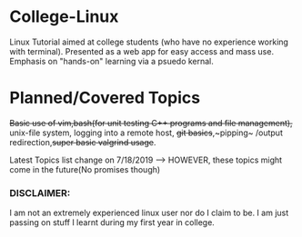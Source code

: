 # College-Linux
Linux Tutorial aimed at college students (who have no experience working with terminal). Presented as a web app for easy access and mass use. Emphasis on "hands-on" learning via a psuedo kernal.

# Planned/Covered Topics
~~Basic use of vim,bash(for unit testing C++ programs and file management),~~ unix-file system, logging into a remote host, ~~git basics~~,~pipping~ /output redirection,~~super basic valgrind usage~~.

Latest Topics list change on 7/18/2019 --> HOWEVER, these topics might come in the future(No promises though)

### DISCLAIMER:
I am not an extremely experienced linux user nor do I claim to be. I am just passing on stuff I learnt during my first year in college.
